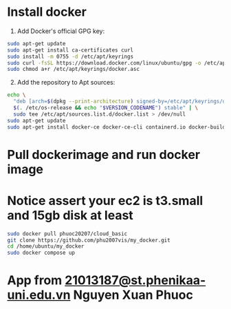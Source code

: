 # Install docker
1. Add Docker's official GPG key:
```bash
sudo apt-get update
sudo apt-get install ca-certificates curl
sudo install -m 0755 -d /etc/apt/keyrings
sudo curl -fsSL https://download.docker.com/linux/ubuntu/gpg -o /etc/apt/keyrings/docker.asc
sudo chmod a+r /etc/apt/keyrings/docker.asc
```

2. Add the repository to Apt sources:
```bash
echo \
  "deb [arch=$(dpkg --print-architecture) signed-by=/etc/apt/keyrings/docker.asc] https://download.docker.com/linux/ubuntu \
  $(. /etc/os-release && echo "$VERSION_CODENAME") stable" | \
  sudo tee /etc/apt/sources.list.d/docker.list > /dev/null
sudo apt-get update
sudo apt-get install docker-ce docker-ce-cli containerd.io docker-buildx-plugin docker-compose-plugin
```
# Pull dockerimage and run docker image
# Notice assert your ec2 is t3.small and 15gb  disk at least
```bash
sudo docker pull phuoc20207/cloud_basic
git clone https://github.com/phu2007vis/my_docker.git
cd /home/ubuntu/my_docker
sudo docker compose up
```
# App from 21013187@st.phenikaa-uni.edu.vn Nguyen Xuan Phuoc
